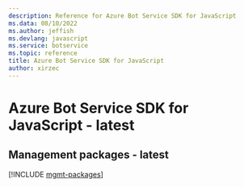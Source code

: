 ```yaml
---
description: Reference for Azure Bot Service SDK for JavaScript
ms.data: 08/10/2022
ms.author: jeffish
ms.devlang: javascript
ms.service: botservice
ms.topic: reference
title: Azure Bot Service SDK for JavaScript
author: xirzec
---
```

# Azure Bot Service SDK for JavaScript - latest

## Management packages - latest
[!INCLUDE [mgmt-packages](bot-service-mgmt-index.md)]